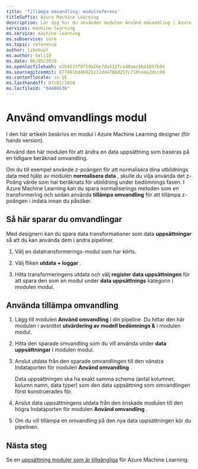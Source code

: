 ```yaml
---
title: 'Tillämpa omvandling: modulreferens'
titleSuffix: Azure Machine Learning
description: Lär dig hur du använder modulen Använd omvandling i Azure Machine Learning om du vill ändra en indata-datauppsättning baserat på en tidigare beräknad omvandling.
services: machine-learning
ms.service: machine-learning
ms.subservice: core
ms.topic: reference
author: likebupt
ms.author: keli19
ms.date: 06/05/2020
ms.openlocfilehash: e2b4233f8f59a26e7da532fca48aecbb41857b66
ms.sourcegitcommit: 877491bd46921c11dd478bd25fc718ceee2dcc08
ms.contentlocale: sv-SE
ms.lasthandoff: 07/02/2020
ms.locfileid: "84488638"
---
```

# <a name="apply-transformation-module"></a>Använd omvandlings modul

I den här artikeln beskrivs en modul i Azure Machine Learning designer (för hands version).

Använd den här modulen för att ändra en data uppsättning som baseras på en tidigare beräknad omvandling.

Om du till exempel använde z-poängen för att normalisera dina utbildnings data med hjälp av modulen **normalisera data** , skulle du vilja använda det z-Poäng värde som har beräknats för utbildning under bedömnings fasen. I Azure Machine Learning kan du spara normaliserings metoden som en transformering och sedan använda **tillämpa omvandling** för att tillämpa z-poängen i indata innan du påsöker.

## <a name="how-to-save-transformations"></a>Så här sparar du omvandlingar

Med designern kan du spara data transformationer som data **uppsättningar** så att du kan använda dem i andra pipeliner.

1. Välj en datatransformerings-modul som har körts.

1. Välj fliken **utdata + loggar** .

1. Hitta transformeringens utdata och välj **register data uppsättningen** för att spara den som en modul under **data uppsättnings** kategorin i modulen modul.

## <a name="how-to-use-apply-transformation"></a>Använda tillämpa omvandling  
  
1. Lägg till modulen **Använd omvandling** i din pipeline. Du hittar den här modulen i avsnittet **utvärdering av modell bedömnings &** i modulen modul. 
  
1. Hitta den sparade omvandling som du vill använda under **data uppsättningar** i modulen modul.

1. Anslut utdata från den sparade omvandlingen till den vänstra Indataporten för modulen **Använd omvandling** .

    Data uppsättningen ska ha exakt samma schema (antal kolumner, kolumn namn, data typer) som den data uppsättning som omvandlingen först konstruerades för.  
  
1. Anslut data uppsättningens utdata från den önskade modulen till den högra Indataporten för modulen **Använd omvandling** .
  
1. Om du vill tillämpa en omvandling på den nya data uppsättningen kör du pipelinen.  

## <a name="next-steps"></a>Nästa steg

Se en [uppsättning moduler som är tillgängliga](module-reference.md) för Azure Machine Learning. 